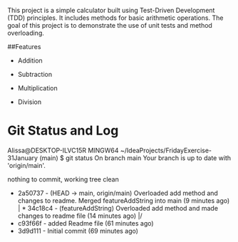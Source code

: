 This project is a simple calculator built using Test-Driven Development (TDD) principles. It includes methods for basic arithmetic operations. The goal of this project is to demonstrate the use of unit tests and method overloading.

##Features
- Addition

- Subtraction

- Multiplication

- Division

# Git Status and Log
Alissa@DESKTOP-ILVC15R MINGW64 ~/IdeaProjects/FridayExercise-31January (main)
$ git status
On branch main
Your branch is up to date with 'origin/main'.

nothing to commit, working tree clean

* 2a50737 - (HEAD -> main, origin/main) Overloaded add method and changes to readme. Merged featureAddString into main (9 minutes ago) <AlissaStorm>
| * 34c18c4 - (featureAddString) Overloaded add method and made changes to readme file (14 minutes ago) <AlissaStorm>
|/
* c93f66f - added Readme file (61 minutes ago) <AlissaStorm>
* 3d9d111 - Initial commit (69 minutes ago) <AlissaStorm>
